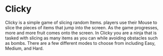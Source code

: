 # Clicky

Clicky is a simple game of slicing random Items. players use their Mouse to slice the pieces of items that jump into the screen. As the game progresses, more and more fruit comes onto the screen. In Clicky you are a ninja that is tasked with slicing as many items as you can while avoiding obstacles such as bombs. There are a few different modes to choose from including Easy, Medium, and Hard.
